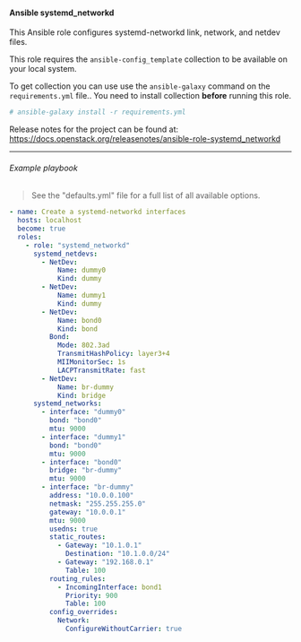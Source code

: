 #### Ansible systemd_networkd

This Ansible role configures systemd-networkd link, network, and netdev files.

This role requires the ``ansible-config_template`` collection to be available
on your local system.

To get collection you can use use the ``ansible-galaxy`` command on the
``requirements.yml`` file.. You need to install collection **before**
running this role.

``` bash
# ansible-galaxy install -r requirements.yml
```

Release notes for the project can be found at:
  https://docs.openstack.org/releasenotes/ansible-role-systemd_networkd


----

###### Example playbook

> See the "defaults.yml" file for a full list of all available options.

``` yaml
- name: Create a systemd-networkd interfaces
  hosts: localhost
  become: true
  roles:
    - role: "systemd_networkd"
      systemd_netdevs:
        - NetDev:
            Name: dummy0
            Kind: dummy
        - NetDev:
            Name: dummy1
            Kind: dummy
        - NetDev:
            Name: bond0
            Kind: bond
          Bond:
            Mode: 802.3ad
            TransmitHashPolicy: layer3+4
            MIIMonitorSec: 1s
            LACPTransmitRate: fast
        - NetDev:
            Name: br-dummy
            Kind: bridge
      systemd_networks:
        - interface: "dummy0"
          bond: "bond0"
          mtu: 9000
        - interface: "dummy1"
          bond: "bond0"
          mtu: 9000
        - interface: "bond0"
          bridge: "br-dummy"
          mtu: 9000
        - interface: "br-dummy"
          address: "10.0.0.100"
          netmask: "255.255.255.0"
          gateway: "10.0.0.1"
          mtu: 9000
          usedns: true
          static_routes:
            - Gateway: "10.1.0.1"
              Destination: "10.1.0.0/24"
            - Gateway: "192.168.0.1"
              Table: 100
          routing_rules:
            - IncomingInterface: bond1
              Priority: 900
              Table: 100
          config_overrides:
            Network:
              ConfigureWithoutCarrier: true
```
